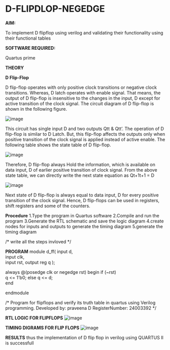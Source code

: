 # D-FLIPDLOP-NEGEDGE

**AIM:**

To implement  D flipflop using verilog and validating their functionality using their functional tables

**SOFTWARE REQUIRED:**

Quartus prime

**THEORY**

**D Flip-Flop**

D flip-flop operates with only positive clock transitions or negative clock transitions. Whereas, D latch operates with enable signal. That means, the output of D flip-flop is insensitive to the changes in the input, D except for active transition of the clock signal. The circuit diagram of D flip-flop is shown in the following figure.

![image](https://github.com/naavaneetha/D-FLIPDLOP-NEGEDGE/assets/154305477/48c81fe8-bc3f-40e7-95e2-519fc155ad51)

This circuit has single input D and two outputs Qtt & Qtt’. The operation of D flip-flop is similar to D Latch. But, this flip-flop affects the outputs only when positive transition of the clock signal is applied instead of active enable. The following table shows the state table of D flip-flop.

![image](https://github.com/naavaneetha/D-FLIPDLOP-NEGEDGE/assets/154305477/e5f3fda7-68ec-4a3a-a0a4-cf6f9cc4ab55)

Therefore, D flip-flop always Hold the information, which is available on data input, D of earlier positive transition of clock signal. From the above state table, we can directly write the next state equation as Qt+1t+1 = D

![image](https://github.com/naavaneetha/D-FLIPDLOP-NEGEDGE/assets/154305477/8592c0d8-2917-4142-91b9-d6c30dd891d2)

Next state of D flip-flop is always equal to data input, D for every positive transition of the clock signal. Hence, D flip-flops can be used in registers, shift registers and some of the counters.

**Procedure**
1.Type the program in Quartus software
2.Compile and run the program
3.Generate the RTL schematic and save the logic diagram
4.create nodes for inputs and outputs to generate the timing diagram
5.generate the timing diagram


/* write all the steps invloved */

**PROGRAM**
module d_ff(
    input d,    
    input clk,  
    input rst, 
    output reg q 
);

always @(posedge clk or negedge rst) begin
    if (~rst)    
        q <= 1'b0; 
    else
        q <= d;   
end

endmodule

/* Program for flipflops and verify its truth table in quartus using Verilog programming. Developed by: praveena D  RegisterNumber: 24003392
*/

**RTL LOGIC FOR FLIPFLOPS**
![image](https://github.com/user-attachments/assets/b2236fce-11ab-4960-b84a-237d6b835dbb)


**TIMING DIGRAMS FOR FLIP FLOPS**
![image](https://github.com/user-attachments/assets/b8a6a849-d7ea-4088-b38b-1cced8d2a15d)



**RESULTS**
thus the implementation of D flip flop in verilog using QUARTUS II is successfull
